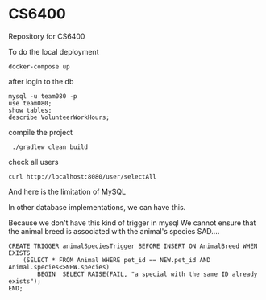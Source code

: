 # CS6400
Repository for CS6400


To do the local deployment
```
docker-compose up
```

after login to the db

```
mysql -u team080 -p
use team080;
show tables;
describe VolunteerWorkHours;
```


compile the project

```
 ./gradlew clean build
```

check all users


```
curl http://localhost:8080/user/selectAll
```




And here is the limitation of MySQL

In other database implementations, we can have this.

Because we don't have this kind of trigger in mysql
We cannot ensure that the animal breed is associated with the animal's species
SAD....
``` 
CREATE TRIGGER animalSpeciesTrigger BEFORE INSERT ON AnimalBreed WHEN EXISTS 
	(SELECT * FROM Animal WHERE pet_id == NEW.pet_id AND Animal.species<>NEW.species) 
		BEGIN  SELECT RAISE(FAIL, "a special with the same ID already exists"); 
END;

```
